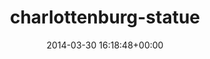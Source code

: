 ---
title:		"charlottenburg-statue"
type:		"photos"
mediatype:		"upload"
description:		"TBC"
date:		"2014-03-30 16:18:48+00:00"
album:		"city"
filename:		"charlottenburg-statue.md"
series:		""
cl_public_id:		"city/charlottenburg-statue"
cl_version:		1497000221
format:		"tiff"
bytes:		1850744
width:		810
height:		1440
colours:
- "#DED7CC"
- "#DFDFD7"
- "#877E72"
- "#D1D8DB"
- "#766950"
- "#3D3626"
- "#D3D7D4"
- "#7B7A6B"
- "#3E3D36"
- "#272B2B"
- "#707C81"
- "#7D857F"
- "#3F3E42"
- "#232D32"
exposure_mode:		"Auto"
program:		"Program AE"
aperture:		"8.0"
focal_length:		"135.0 mm"
iso:		"200"
shutter_speed:		"1/250"
metering:		"Center-weighted average"
flash:		"Off, Did not fire"
white_balance:		"Custom"
colour_temp:		"5200"
has_crop:		"false"
orientation:		"Horizontal (normal)"
camera_model:		"NIKON D800"
lens_info:		"70-200mm f/2.8"
artist:		"No artist info"
x_resolution:		"300"
y_resolution:		"300"
---